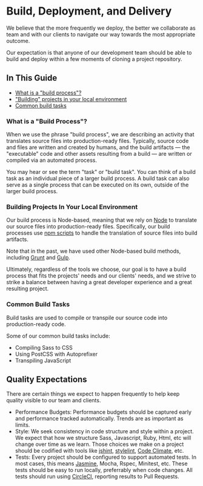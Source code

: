 # Build, Deployment, and Delivery

We believe that the more frequently we deploy, the better we collaborate as
team and with our clients to navigate our way towards the most appropriate
outcome.

Our expectation is that anyone of our development team should be able to build 
and deploy within a few moments of cloning a project repository.

## In This Guide
* [What is a "build process"?](#what-is-a-build-process)
* ["Building" projects in your local environment](#building-projects-in-your-local-environment)
* [Common build tasks](#common-build-tasks)

### What is a "Build Process"?
When we use the phrase "build process", we are describing an activity that translates source files into production-ready files. Typically, source code and files are written and created by humans, and the build artifacts — the "executable" code and other assets resulting from a build — are written or compiled via an automated process.

You may hear or see the term "task" or "build task". You can think of a build task as an individual piece of a larger build process. A build task can also serve as a single process that can be executed on its own, outside of the larger build process.

### Building Projects In Your Local Environment
Our build process is Node-based, meaning that we rely on [Node](https://nodejs.org/en/) to translate our source files into production-ready files. Specifically, our build processes use [npm scripts](https://github.com/sparkbox/standard/blob/master/build_process/node.md#npm-scripts) to handle the translation of source files into build artifacts.

Note that in the past, we have used other Node-based build methods, including [Grunt](https://gruntjs.com/) and [Gulp](https://gulpjs.com/).

Ultimately, regardless of the tools we choose, our goal is to have a build process that fits the projects' needs and our clients' needs, and we strive to strike a balance between having a great developer experience and a great resulting project.

### Common Build Tasks
Build tasks are used to compile or transpile our source code into production-ready code.

Some of our common build tasks include:
* Compiling Sass to CSS
* Using PostCSS with Autoprefixer
* Transpiling JavaScript



## Quality Expectations

There are certain things we expect to happen frequently to help keep quality
visible to our team and clients.

  - Performance Budgets: Performance budgets should be captured early and
    performance tracked automatically. Trends are as important as limits.
  - Style: We seek consistency in code structure and style within a project. 
    We expect that how we structure Sass, Javascript, Ruby, Html, etc will
    change over time as we learn. Those choices we make on a project should be
    codified with tools like [jshint], [stylelint], [Code Climate], etc.
  - Tests: Every project should be configured to support automated tests. In
    most cases, this means [Jasmine], Mocha, Rspec, Minitest, etc. These tests
    should be easy to run locally, preferrably when code changes. All tests
    should run using [CircleCI], reporting results to Pull Requests.

[jshint]: https://github.com/jshint/jshint
[stylelint]: https://github.com/stylelint/stylelint
[Code Climate]: https://codeclimate.com
[CircleCI]: https://circleci.com/
[Jasmine]: https://jasmine.github.io/
[Mocha]: https://mochajs.org/ 
[Rspec]: http://rspec.info/
[Minitest]: https://github.com/seattlerb/minitest
